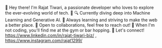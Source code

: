 👋 Hey there! I'm Rajat Tiwari, a passionate developer who loves to explore the ever-evolving world of tech. 🚀
🔍 Currently diving deep into Machine Learning and Generative AI.
🌱 Always learning and striving to make the web a better place.
🤝 Open to collaborations, feel free to reach out!
📖 When I'm not coding, you'll find me at the gym or bar hopping.
🔗 Let's connect! https://www.linkedin.com/in/rajat-tiwari-biz/ , https://www.instagram.com/rajat1299/


